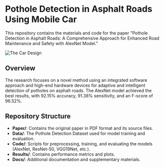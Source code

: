 # Pothole Detection in Asphalt Roads Using Mobile Car

This repository contains the materials and code for the paper "Pothole Detection in Asphalt Roads: A Comprehensive Approach for Enhanced Road Maintenance and Safety with AlexNet Model."

![The Car Design]()

## Overview

The research focuses on a novel method using an integrated software approach and high-end hardware devices for adaptive and intelligent detection of potholes on asphalt roads. The AlexNet model achieved the best results, with 92.15% accuracy, 91.38% sensitivity, and an F-score of 96.52%.

## Repository Structure

- **Paper/**: Contains the original paper in PDF format and its source files.
- **Data/**: The Pothole Detection Dataset used for model training and evaluation.
- **Code/**: Scripts for preprocessing, training, and evaluating the models (AlexNet, ResNet-50, VGG19Net, etc.).
- **Results/**: Contains performance metrics and plots.
- **Docs/**: Additional documentation and supplementary materials.

